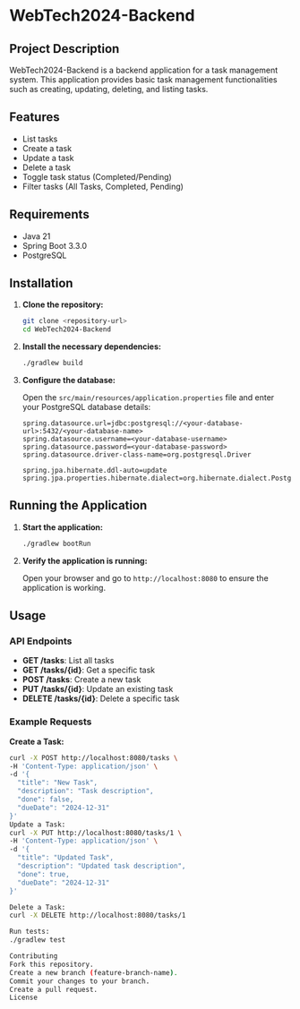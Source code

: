 # WebTech2024-Backend

## Project Description

WebTech2024-Backend is a backend application for a task management system. This application provides basic task management functionalities such as creating, updating, deleting, and listing tasks.

## Features

- List tasks
- Create a task
- Update a task
- Delete a task
- Toggle task status (Completed/Pending)
- Filter tasks (All Tasks, Completed, Pending)

## Requirements

- Java 21
- Spring Boot 3.3.0
- PostgreSQL

## Installation

1. **Clone the repository:**

    ```bash
    git clone <repository-url>
    cd WebTech2024-Backend
    ```

2. **Install the necessary dependencies:**

    ```bash
    ./gradlew build
    ```

3. **Configure the database:**

   Open the `src/main/resources/application.properties` file and enter your PostgreSQL database details:

    ```properties
    spring.datasource.url=jdbc:postgresql://<your-database-url>:5432/<your-database-name>
    spring.datasource.username=<your-database-username>
    spring.datasource.password=<your-database-password>
    spring.datasource.driver-class-name=org.postgresql.Driver

    spring.jpa.hibernate.ddl-auto=update
    spring.jpa.properties.hibernate.dialect=org.hibernate.dialect.PostgreSQLDialect
    ```

## Running the Application

1. **Start the application:**

    ```bash
    ./gradlew bootRun
    ```

2. **Verify the application is running:**

    Open your browser and go to `http://localhost:8080` to ensure the application is working.

## Usage

### API Endpoints

- **GET /tasks**: List all tasks
- **GET /tasks/{id}**: Get a specific task
- **POST /tasks**: Create a new task
- **PUT /tasks/{id}**: Update an existing task
- **DELETE /tasks/{id}**: Delete a specific task

### Example Requests

**Create a Task:**

```bash
curl -X POST http://localhost:8080/tasks \
-H 'Content-Type: application/json' \
-d '{
  "title": "New Task",
  "description": "Task description",
  "done": false,
  "dueDate": "2024-12-31"
}'
Update a Task:
curl -X PUT http://localhost:8080/tasks/1 \
-H 'Content-Type: application/json' \
-d '{
  "title": "Updated Task",
  "description": "Updated task description",
  "done": true,
  "dueDate": "2024-12-31"
}'

Delete a Task:
curl -X DELETE http://localhost:8080/tasks/1

Run tests:
./gradlew test

Contributing
Fork this repository.
Create a new branch (feature-branch-name).
Commit your changes to your branch.
Create a pull request.
License

